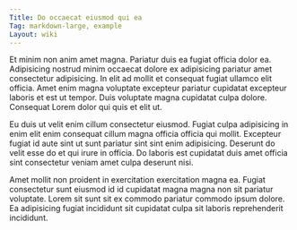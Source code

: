 ```yaml
---
Title: Do occaecat eiusmod qui ea
Tag: markdown-large, example
Layout: wiki
---
```

Et minim non anim amet magna. Pariatur duis ea fugiat officia dolor ea. Adipisicing nostrud minim occaecat dolore ex adipisicing pariatur amet consectetur adipisicing. In elit ad mollit et consequat fugiat ullamco elit officia. Amet enim magna voluptate excepteur pariatur cupidatat excepteur laboris et est ut tempor. Duis voluptate magna cupidatat culpa dolore. Consequat Lorem dolor qui quis et elit ut.

Eu duis ut velit enim cillum consectetur eiusmod. Fugiat culpa adipisicing in enim elit enim consequat cillum magna officia officia qui mollit. Excepteur fugiat id aute sint ut sunt pariatur sint sint enim adipisicing. Deserunt do velit esse do et qui irure in officia. Do laboris est cupidatat duis amet officia sint consectetur veniam amet culpa deserunt nisi.

Amet mollit non proident in exercitation exercitation magna ea. Fugiat consectetur sunt eiusmod id id cupidatat magna magna non sit pariatur voluptate. Lorem sit sunt sit ex commodo pariatur commodo ipsum dolore. Ea adipisicing fugiat incididunt sit cupidatat culpa sit laboris reprehenderit incididunt.